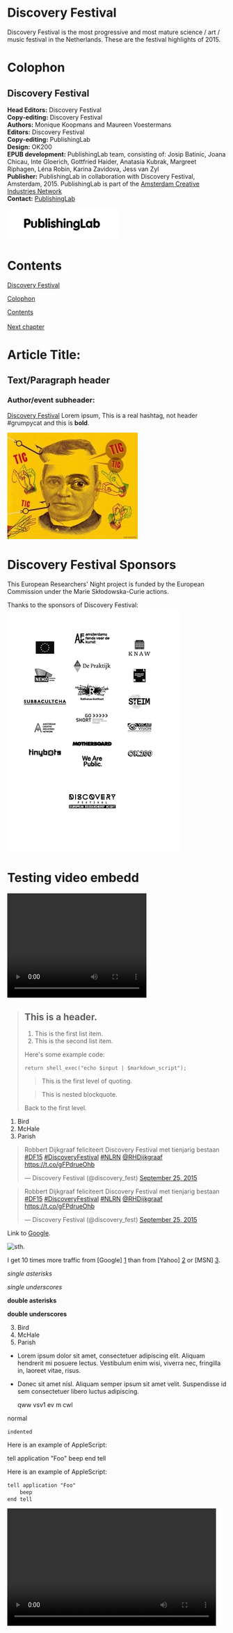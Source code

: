 
# Discovery Festival

Discovery Festival is the most progressive and most mature science / art / music festival in the Netherlands. These are the festival highlights of 2015.


# Colophon

## Discovery Festival


**Head Editors:** <!-- to be added --> Discovery Festival<br/>
**Copy-editing:** <!-- to be added --> Discovery Festival<br/>
**Authors:** Monique Koopmans and Maureen Voestermans<br/>
**Editors:** Discovery Festival<br/>
**Copy-editing:** PublishingLab <br/>
**Design:** OK200<br/>
**EPUB development:** PublishingLab team, consisting of: Josip Batinic, Joana Chicau, Inte Gloerich, Gottfried Haider, Anatasia Kubrak, Margreet Riphagen, Léna Robin, Karina Zavidova, Jess van Zyl<br/>
**Publisher:** PublishingLab in collaboration with Discovery Festival, Amsterdam, 2015. PublishingLab is part of the [Amsterdam Creative Industries Network](http://www.amsterdamcreativeindustries.com)<br/> 
**Contact:** [PublishingLab](http://www.publishinglab.org)<br/>


![](imgs/logos/logo_publishinglab.png)


# Contents

<a href="ch002.xhtml">Discovery Festival</a><br/>

<a href="ch003.xhtml">Colophon</a><br/>

<a href="ch004.xhtml">Contents</a><br/>
<br/>
<a href="ch005.xhtml">Next chapter</a>


# Article Title: 

## Text/Paragraph header

### Author/event subheader: 

<!--body text has no tags-->
[Discovery Festival](http://www.discoveryfestival.nl/)
Lorem ipsum, This is a real hashtag, not header \#grumpycat and this is **bold**. 

![**Bold Caption title** + photographer name](imgs/example.jpg "Caption title, photographer name")

# Discovery Festival Sponsors

This European Researchers' Night project is funded by the European Commission under the Marie Skłodowska-Curie actions.

Thanks to the sponsors of Discovery Festival:
![](imgs/logos/DF-Sponsors.png)

# Testing video embedd

<video width="320" height="240" controls="controls">
<source src="videos/IMG_0599.mp4" type="video/mp4" />
</video>

> ## This is a header.
> 
> 1.   This is the first list item.
> 2.   This is the second list item.
> 
> Here's some example code:
> 
>     return shell_exec("echo $input | $markdown_script");
> 
> 
> > This is the first level of quoting.
>
> > This is nested blockquote.
>
> Back to the first level.

<ol>
<li>Bird</li>
<li>McHale</li>
<li>Parish</li>
</ol>

<blockquote class="twitter-tweet" lang="en"><p lang="nl" dir="ltr">Robbert Dijkgraaf feliciteert Discovery Festival met tienjarig bestaan <a href="https://twitter.com/hashtag/DF15?src=hash">#DF15</a> <a href="https://twitter.com/hashtag/DiscoveryFestival?src=hash">#DiscoveryFestival</a> <a href="https://twitter.com/hashtag/NLRN?src=hash">#NLRN</a> <a href="https://twitter.com/RHDijkgraaf">@RHDijkgraaf</a> <a href="https://t.co/gFPdrueOhb">https://t.co/gFPdrueOhb</a></p>&mdash; Discovery Festival (@discovery_fest) <a href="https://twitter.com/discovery_fest/status/647470759342813184">September 25, 2015</a></blockquote>
<script async src="//platform.twitter.com/widgets.js" charset="utf-8"></script>


<blockquote class="twitter-tweet" data-cards="hidden" lang="en"><p lang="nl" dir="ltr">Robbert Dijkgraaf feliciteert Discovery Festival met tienjarig bestaan <a href="https://twitter.com/hashtag/DF15?src=hash">#DF15</a> <a href="https://twitter.com/hashtag/DiscoveryFestival?src=hash">#DiscoveryFestival</a> <a href="https://twitter.com/hashtag/NLRN?src=hash">#NLRN</a> <a href="https://twitter.com/RHDijkgraaf">@RHDijkgraaf</a> <a href="https://t.co/gFPdrueOhb">https://t.co/gFPdrueOhb</a></p>&mdash; Discovery Festival (@discovery_fest) <a href="https://twitter.com/discovery_fest/status/647470759342813184">September 25, 2015</a></blockquote>
<script async src="//platform.twitter.com/widgets.js" charset="utf-8"></script>

Link to [Google](http://google.com/ "Google").

![sth](http://blogs.oreilly.com/wp-files/4/2012/08/partner-img1.jpg "Image").

I get 10 times more traffic from [Google] [1] than from
[Yahoo] [2] or [MSN] [3].

  [1]: http://google.com/        "Google"
  [2]: http://search.yahoo.com/  "Yahoo Search"
  [3]: http://search.msn.com/    "MSN Search"
  
  *single asterisks*

_single underscores_

**double asterisks**

__double underscores__




3. Bird
1. McHale
8. Parish

*   Lorem ipsum dolor sit amet, consectetuer adipiscing elit.
    Aliquam hendrerit mi posuere lectus. Vestibulum enim wisi,
    viverra nec, fringilla in, laoreet vitae, risus.
*   Donec sit amet nisl. Aliquam semper ipsum sit amet velit.
    Suspendisse id sem consectetuer libero luctus adipiscing.
    
    qww	vsv1	ev
    		m cwl
    		
normal

	indented
	
	
Here is an example of AppleScript:

tell application "Foo"
    beep
end tell

<p>Here is an example of AppleScript:</p>

<pre><code>tell application "Foo"
    beep
end tell
</code></pre>


[foo]: http://example.com/  "Optional Title Here"
[foo]: http://example.com/  'Optional Title Here'
[foo]: http://example.com/  (Optional Title Here)

[id]: http://example.com/  "Optional Title Here"
    





      
      
<video id="asteroids_video" width="480" height="270" controls="controls">
<source src="video/IMG_0599.mov" type="video/mp4"/>
<source src="md/video/IMG_0599" type="video/ogg"/>
<em>(Sorry, &lt;video&gt; element not supported in your
  browser/ereader, so you will not be able to watch this video.)</em>
</video>



